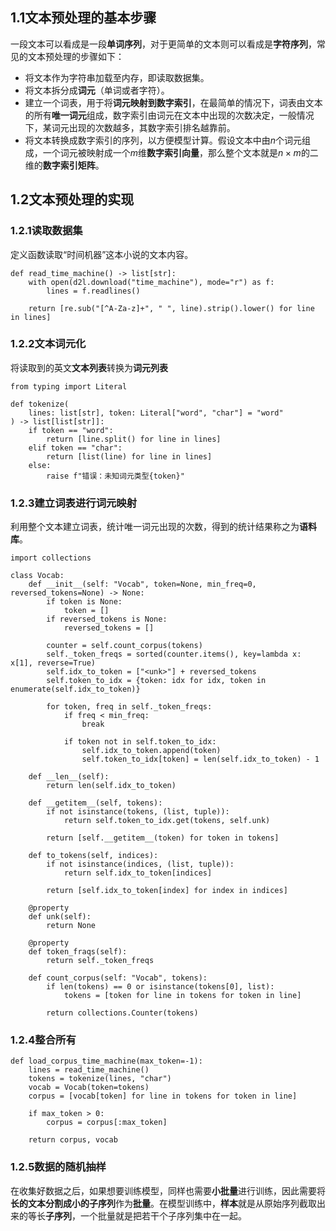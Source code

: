 ## 1.1文本预处理的基本步骤

  一段文本可以看成是一段**单词序列**，对于更简单的文本则可以看成是**字符序列**，常见的文本预处理的步骤如下：

- 将文本作为字符串加载至内存，即读取数据集。
- 将文本拆分成**词元**（单词或者字符）。
- 建立一个词表，用于将**词元映射到数字索引**，在最简单的情况下，词表由文本的所有**唯一词元**组成，数字索引由词元在文本中出现的次数决定，一般情况下，某词元出现的次数越多，其数字索引排名越靠前。
- 将文本转换成数字索引的序列，以方便模型计算。假设文本中由$n$个词元组成，一个词元被映射成一个$m$维**数字索引向量**，那么整个文本就是$n\times m$的二维的**数字索引矩阵**。

## 1.2文本预处理的实现

### 1.2.1读取数据集

定义函数读取“时间机器”这本小说的文本内容。

```
def read_time_machine() -> list[str]:
    with open(d2l.download("time_machine"), mode="r") as f:
        lines = f.readlines()

    return [re.sub("[^A-Za-z]+", " ", line).strip().lower() for line in lines]
```

### 1.2.2文本词元化

将读取到的英文**文本列表**转换为**词元列表**

```
from typing import Literal

def tokenize(
    lines: list[str], token: Literal["word", "char"] = "word"
) -> list[list[str]]:
    if token == "word":
        return [line.split() for line in lines]
    elif token == "char":
        return [list(line) for line in lines]
    else:
        raise f"错误：未知词元类型{token}"
```

### 1.2.3建立词表进行词元映射

利用整个文本建立词表，统计唯一词元出现的次数，得到的统计结果称之为**语料库**。

```
import collections

class Vocab:
    def __init__(self: "Vocab", token=None, min_freq=0, reversed_tokens=None) -> None:
        if token is None:
            token = []
        if reversed_tokens is None:
            reversed_tokens = []

        counter = self.count_corpus(tokens)
        self._token_freqs = sorted(counter.items(), key=lambda x: x[1], reverse=True)
        self.idx_to_token = ["<unk>"] + reversed_tokens
        self.token_to_idx = {token: idx for idx, token in enumerate(self.idx_to_token)}

        for token, freq in self._token_freqs:
            if freq < min_freq:
                break

            if token not in self.token_to_idx:
                self.idx_to_token.append(token)
                self.token_to_idx[token] = len(self.idx_to_token) - 1

    def __len__(self):
        return len(self.idx_to_token)

    def __getitem__(self, tokens):
        if not isinstance(tokens, (list, tuple)):
            return self.token_to_idx.get(tokens, self.unk)

        return [self.__getitem__(token) for token in tokens]

    def to_tokens(self, indices):
        if not isinstance(indices, (list, tuple)):
            return self.idx_to_token[indices]

        return [self.idx_to_token[index] for index in indices]

    @property
    def unk(self):
        return None

    @property
    def token_fraqs(self):
        return self._token_freqs

    def count_corpus(self: "Vocab", tokens):
        if len(tokens) == 0 or isinstance(tokens[0], list):
            tokens = [token for line in tokens for token in line]

        return collections.Counter(tokens)
```

### 1.2.4整合所有

```
def load_corpus_time_machine(max_token=-1):
    lines = read_time_machine()
    tokens = tokenize(lines, "char")
    vocab = Vocab(token=tokens)
    corpus = [vocab[token] for line in tokens for token in line]

    if max_token > 0:
        corpus = corpus[:max_token]
  
    return corpus, vocab
```

### 1.2.5数据的随机抽样

在收集好数据之后，如果想要训练模型，同样也需要**小批量**进行训练，因此需要将**长的文本分割成小的子序列**作为**批量**。在模型训练中，**样本**就是从原始序列截取出来的等长**子序列**，一个批量就是把若干个子序列集中在一起。

